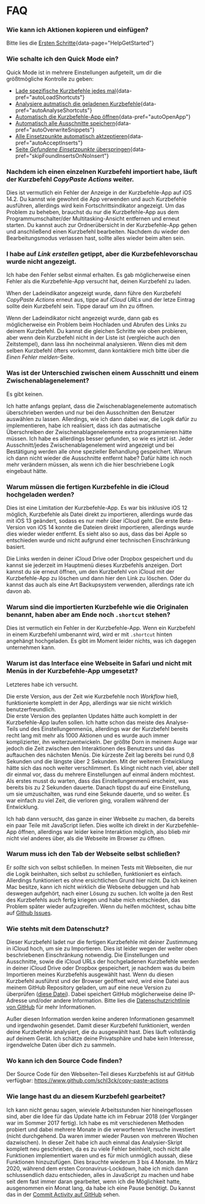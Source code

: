 # FAQ

### Wie kann ich Aktionen kopieren und einfügen?
Bitte lies die [Ersten Schritte](#){data-page="HelpGetStarted"}

### Wie schalte ich den Quick Mode ein?
Quick Mode ist in mehrere Einstellungen aufgeteilt, um dir die größtmögliche Kontrolle zu geben:

* [Lade spezifische Kurzbefehle jedes mal](#){data-pref="autoLoadShortcuts"}
* [Analysiere autmatisch die geladenen Kurzbefehle](#){data-pref="autoAnalyseShortcuts"}
* [Automatisch die Kurzbefehle-App öffnen](#){data-pref="autoOpenApp"}
* [Automatisch alle Ausschnitte speichern](#){data-pref="autoOverwriteSnippets"}
* [Alle Einsetzpunkte automatisch aktzeptieren](#){data-pref="autoAcceptInserts"}
* [Seite _Gefundene Einsetzpunkte_ überspringen](#){data-pref="skipFoundInsertsOnNoInsert"}

### Nachdem ich einen einzelnen Kurzbefehl importiert habe, läuft der Kurzbefehl _CopyPaste Actions_ weiter.
Dies ist vermutlich ein Fehler der Anzeige in der Kurzbefehle-App auf iOS 14.2. Du kannst wie gewohnt die App verwenden und auch Kurzbefehle ausführen, allerdings wird kein Fortschrittsindikator angezeigt. Um das Problem zu beheben, brauchst du nur die Kurzbefehle-App aus dem Programmumschalter/der Multitasking-Ansicht entfernen und erneut starten. Du kannst auch zur Ordnerübersicht in der Kurzbefehle-App gehen und anschließend einen Kurzbefehl bearbeiten. Nachdem du wieder den Bearbeitungsmodus verlassen hast, sollte alles wieder beim alten sein.

### I habe auf _Link erstellen_ getippt, aber die Kurzbefehlevorschau wurde nicht angezeigt.
Ich habe den Fehler selbst einmal erhalten. Es gab möglicherweise einen Fehler als die Kurzbefehle-App versucht hat, deinen Kurzbefehl zu laden.

When der Ladeindikator angezeigt wurde, dann führe den Kurzbefehl _CopyPaste Actions_ erneut aus, tippe auf _iCloud URLs_ und der letze Eintrag sollte dein Kurzbefehl sein. Tippe darauf um ihn zu öffnen.

Wenn der Ladeindikator nicht angezeigt wurde, dann gab es möglicherweise ein Problem beim Hochladen und Abrufen des Links zu deinem Kurzbefehl. Du kannst die gleichen Schritte wie oben probieren, aber wenn dein Kurzbefehl nicht in der Liste ist (vergleiche auch den Zeitstempel), dann lass ihn nocheinmal analysieren. Wenn dies mit dem selben Kurzbefehl öfters vorkommt, dann kontaktiere mich bitte über die _Einen Fehler melden_-Seite.

### Was ist der Unterschied zwischen einem Ausschnitt und einem Zwischenablagenelement?
Es gibt keinen.

Ich hatte anfangs geplant, dass die Zwischenablagenelemente automatisch überschrieben werden und nur bei den Ausschnitten den Benutzer auswählen zu lassen. Allerdings, wie ich dann dabei war, die Logik dafür zu implementieren, habe ich realisiert, dass ich das autmatische Überschreiben der Zwischenablagenelemente extra programmieren hätte müssen. Ich habe es allerdings besser gefunden, so wie es jetzt ist. Jeder Ausschnitt/jedes Zwischenablagenelement wird angezeigt und bei Bestätigung werden alle ohne spezieller Behandlung gespeichert. Warum ich dann nicht wieder die Ausschnitte entfernt habe? Dafür hätte ich noch mehr verändern müssen, als wenn ich die hier beschriebene Logik eingebaut hätte.

### Warum müssen die fertigen Kurzbefehle in die iCloud hochgeladen werden?
Dies ist eine Limitation der Kurzbefehle-App. Es war bis inklusive iOS 12 möglich, Kurzbefehle als Datei direkt zu importieren, allerdings wurde das mit iOS 13 geändert, sodass es nur mehr über iCloud geht. Die erste Beta-Version von iOS 14 konnte die Dateien direkt importieren, allerdings wurde dies wieder wieder entfernt. Es sieht also so aus, dass das bei Apple so entschieden wurde und nicht aufgrund einer technischen Einschränkung basiert.

Die Links werden in deiner iCloud Drive oder Dropbox gespeichert und du kannst sie jederzeit im Hauptmenü dieses Kurzbefehls anzeigen. Dort kannst du sie erneut öffnen, um den Kurzbefehl von iCloud mit der Kurzbefehle-App zu löschen und dann hier den Link zu löschen. Oder du kannst das auch als eine Art Backupsystem verwenden, allerdings rate ich davon ab.

### Warum sind die importierten Kurzbefehle wie die Originalen benannt, haben aber am Ende noch `.shortcut` stehen?
Dies ist vermutlich ein Fehler in der Kurzbefehle-App. Wenn ein Kurzbefehl in einem Kurzbefehl umbenannt wird, wird er mit `.shortcut` hinten angehängt hochgeladen. Es gibt im Moment leider nichts, was ich dagegen unternehmen kann.

### Warum ist das Interface eine Webseite in Safari und nicht mit Menüs in der Kurzbefehle-App umgesetzt?
Letzteres habe ich versucht.

Die erste Version, aus der Zeit wie Kurzbefehle noch _Workflow_ hieß, funktionierte komplett in der App, allerdings war sie nicht wirklich benutzerfreundlich.  
Die erste Version des geplanten Updates hätte auch komplett in der Kurzbefehle-App laufen sollen. Ich hatte schon das meiste des Analyse-Teils und des Einstellungenmenüs, allerdings war der Kurzbefehl bereits recht lang mit mehr als 1000 Aktionen und es wurde auch immer komplizierter, ihn weiterzuentwickeln. Der größte Dorn in meinem Auge war jedoch die Zeit zwischen den Interaktionen des Benutzers und das auftauchen des nächsten Menüs. Die kürzeste Zeit lag bereits bei rund 0,8 Sekunden und die längste über 2 Sekunden. Mit der weiteren Entwicklung hätte sich das noch weiter verschlimmert. Es klingt nicht nach viel, aber stell dir einmal vor, dass du mehrere Einstellungen auf einmal ändern möchtest. Als erstes musst du warten, dass das Einstellungenmenü erscheint, was bereits bis zu 2 Sekunden dauerte. Danach tippst du auf eine Einstellung, um sie umzuschalten, was rund eine Sekunde dauerte, und so weiter. Es war einfach zu viel Zeit, die verloren ging, vorallem während der Entwicklung.

Ich hab dann versucht, das ganze in einer Webseite zu machen, da bereits ein paar Teile mit JavaScript liefen. Dies wollte ich direkt in der Kurzbefehle-App öffnen, allerdings war leider keine Interaktion möglich, also blieb mir nicht viel anderes über, als die Webseite im Browser zu öffnen.

### Warum muss ich den Tab der Webseite selbst schließen?
Er _sollte_ sich von selbst schließen. In meinen Tests mit Webseiten, die nur die Logik beinhalten, sich selbst zu schließen, funktioniert es einfach. Allerdings funktioniert es ohne ersichtlichen Grund hier nicht. Da ich keinen Mac besitze, kann ich nicht wirklich die Webseite debuggen und hab deswegen aufgehört, nach einer Lösung zu suchen. Ich wollte ja den Rest des Kurzbefehls auch fertig kriegen und habe mich entschieden, das Problem später wieder aufzugreifen. Wenn du helfen möchtest, schau bitte auf [Github Issues](https://github.com/schl3ck/copy-paste-actions/issues/1).

### Wie stehts mit dem Datenschutz?
Dieser Kurzbefehl ladet nur die fertigen Kurzbefehle mit deiner Zustimmung in iCloud hoch, um sie zu Importieren. Dies ist leider wegen der weiter oben beschriebenen Einschränkung notwendig. Die Einstellungen und Ausschnitte, sowie die iCloud URLs der hochgeladenen Kurzbefehle werden in deiner iCloud Drive oder Dropbox gespeichert, je nachdem was du beim Importieren meines Kurzbefehls ausgewählt hast. Wenn du diesen Kurzbefehl ausführst und der Browser geöffnet wird, wird eine Datei aus meinem GitHub Repository geladen, um auf eine neue Version zu überprüfen ([diese Datei](https://github.com/schl3ck/copy-paste-actions/blob/master/version.json)). Dabei speichert GitHub möglicherweise deine IP-Adresse und/oder andere Information. Bitte lies die [Datenschutzrichtlinie von GitHub](https://docs.github.com/de/free-pro-team@latest/github/site-policy/github-privacy-statement) für mehr Informationen.

Außer diesen Information werden keine anderen Informationen gesammelt und irgendwohin gesendet. Damit dieser Kurzbefehl funktioniert, werden deine Kurzbefehle analysiert, die du ausgewählt hast. Dies läuft vollständig auf deinem Gerät. Ich schätze deine Privatsphäre und habe kein Interesse, irgendwelche Daten über dich zu sammeln.

### Wo kann ich den Source Code finden?
Der Source Code für den Webseiten-Teil dieses Kurzbefehls ist auf GitHub verfügbar: https://www.github.com/schl3ck/copy-paste-actions

### Wie lange hast du an diesem Kurzbefehl gearbeitet?
Ich kann nicht genau sagen, wieviele Arbeitsstunden hier hineingeflossen sind, aber die Idee für das Update hatte ich im Februar 2018 (der Vorgänger war im Sommer 2017 fertig). Ich habe es mit verschiedenen Methoden probiert und dabei mehrere Monate in die verworfenen Versuche investiert (nicht durchgehend. Da waren immer wieder Pausen von mehreren Wochen dazwischen). In dieser Zeit habe ich auch einmal das Analysier-Skript komplett neu geschrieben, da es zu viele Fehler beinhielt, noch nicht alle Funktionen implementiert waren und es für mich unmöglich aussah, diese Funktionen hinzuzufügen. Dies brauchte wiederum 3 bis 4 Monate. Im März 2020, während dem ersten Coronavirus-Lockdown, habe ich mich dann schlussendlich dazu entschieden, alles in JavaScript zu machen und habe seit dem fast immer daran gearbeitet, wenn ich die Möglichkeit hatte, ausgenommen ein Monat lang, da habe ich eine Pause benötigt. Du kannst das in der [Commit Activity auf GitHub](https://github.com/schl3ck/copy-paste-actions/graphs/commit-activity) sehen.
